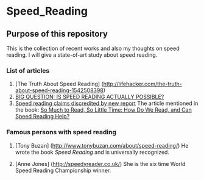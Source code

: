# Speed_Reading

## Purpose of this repository

This is the collection of recent works and also my thoughts on speed reading. I will give a state-of-art study about speed reading.

### List of articles

1. [The Truth About Speed Reading] (http://lifehacker.com/the-truth-about-speed-reading-1542508398)
2. [BIG QUESTION: IS SPEED READING ACTUALLY POSSIBLE?](https://www.wired.com/2015/09/big-question-speed-reading-actually-possible/)
3. [Speed reading claims discredited by new report](https://www.theguardian.com/books/2016/jan/29/speed-reading-claims-discredited-by-new-report)
The article mentioned in the book: 
[So Much to Read, So Little Time: How Do We Read, and Can Speed Reading Help?](http://journals.sagepub.com/stoken/rbtfl/0GSjhNaccRKTY/full)


### Famous persons with speed reading

1. [Tony Buzan] (http://www.tonybuzan.com/about/speed-reading/)
He wrote the book *Speed Reading* and is universally recognized.

2. [Anne Jones] (http://speedyreader.co.uk/)
She is the six time World Speed Reading Championship winner.




